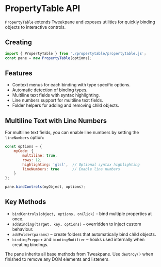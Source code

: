 <!-- Matthijs Keuper - MIT License -->
# PropertyTable API

`PropertyTable` extends Tweakpane and exposes utilities for quickly binding objects to interactive controls.

## Creating
```javascript
import { PropertyTable } from './propertytable/propertytable.js';
const pane = new PropertyTable(options);
```

## Features
- Context menus for each binding with type specific options.
- Automatic detection of binding types.
- Multiline text fields with syntax highlighting.
- Line numbers support for multiline text fields.
- Folder helpers for adding and removing child objects.

## Multiline Text with Line Numbers

For multiline text fields, you can enable line numbers by setting the `lineNumbers` option:

```javascript
const options = {
    myCode: {
        multiline: true,
        rows: 12,
        highlighting: 'glsl',  // Optional syntax highlighting
        lineNumbers: true      // Enable line numbers
    }
};

pane.bindControls(myObject, options);
```

## Key Methods
- `bindControls(object, options, onClick)` – bind multiple properties at once.
- `addBinding(target, key, options)` – overridden to inject custom behaviour.
- `addFolder(params)` – create folders that automatically bind child objects.
- `bindingPrepper` and `bindingModifier` – hooks used internally when creating bindings.

The pane inherits all base methods from Tweakpane. Use `destroy()` when finished to remove any DOM elements and listeners.
